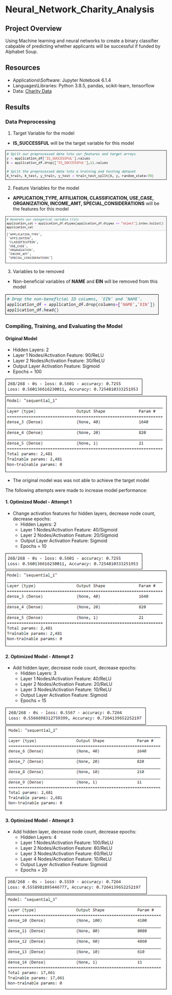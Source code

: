 # Neural_Network_Charity_Analysis

## Project Overview

Using Machine learning and neural networks to create a binary classifier cabpable of predicting whether applicants will be successful if funded by Alphabet Soup.

## Resources

- Applications\Software: Jupyter Notebook 6.1.4
- Languages\Libraries: Python 3.8.5, pandas, scikit-learn, tensorflow
- Data: [Charity Data](charity_data.csv)

## Results

### Data Preprocessing

1. Target Variable for the model

- **IS_SUCCESSFUL** will be the target variable for this model

<img src="Resources/target_variable.PNG"/>

2. Feature Variables for the model

- **APPLICATION_TYPE, AFFILIATION, CLASSIFICATION, USE_CASE, ORGANIZATION, INCOME_AMT, SPECIAL_CONSIDERATIONS** will be the features for this model

<img src="Resources/feature_variables.PNG"/> 

3. Variables to be removed

- Non-beneficial variables of **NAME** and **EIN** will be removed from this model

<img src="Resources/removed_variables.PNG"/> 

### Compiling, Training, and Evaluating the Model

#### Original Model

- Hidden Layers: 2
- Layer 1 Nodes/Activation Feature: 90/ReLU
- Layer 2 Nodes/Activation Feature: 30/ReLU
- Output Layer Activation Feature: Sigmoid
- Epochs = 100

<img src="Resources/attempt_1.PNG"/>
<img src="Resources/attempt_1_summary.PNG"/>

- The original model was was not able to achieve the target model 

The following attempts were made to increase model performance: 

#### 1. Optimized Model - Attempt 1

- Change activation features for hidden layers, decrease node count, decrease epochs:
	- Hidden Layers: 2
	- Layer 1 Nodes/Activation Feature: 40/Sigmoid
	- Layer 2 Nodes/Activation Feature: 20/Sigmoid
	- Output Layer Activation Feature: Sigmoid
	- Epochs = 10

<img src="Resources/attempt_1.PNG"/>
<img src="Resources/attempt_1_summary.PNG"/>

#### 2. Optimized Model - Attempt 2

- Add hidden layer, decrease node count, decrease epochs:
	- Hidden Layers: 3
	- Layer 1 Nodes/Activation Feature: 40/ReLU
	- Layer 2 Nodes/Activation Feature: 20/ReLU
	- Layer 3 Nodes/Activation Feature: 10/ReLU
	- Output Layer Activation Feature: Sigmoid
	- Epochs = 15

<img src="Resources/attempt_2.PNG"/>
<img src="Resources/attempt_2_summary.PNG"/>

#### 3. Optimized Model - Attempt 3

- Add hidden layer, decrease node count, decrease epochs:
	- Hidden Layers: 4
	- Layer 1 Nodes/Activation Feature: 100/ReLU
	- Layer 2 Nodes/Activation Feature: 80/ReLU
	- Layer 3 Nodes/Activation Feature: 60/ReLU
	- Layer 4 Nodes/Activation Feature: 10/ReLU
	- Output Layer Activation Feature: Sigmoid
	- Epochs = 20

<img src="Resources/attempt_3.PNG"/>
<img src="Resources/attempt_3_summary.PNG"/>
